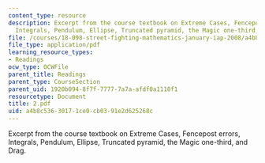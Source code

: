 ```yaml
---
content_type: resource
description: Excerpt from the course textbook on Extreme Cases, Fencepost errors,
  Integrals, Pendulum, Ellipse, Truncated pyramid, the Magic one-third, and Drag.
file: /courses/18-098-street-fighting-mathematics-january-iap-2008/a4b8c53630171ce0cb0391e2d625268c_2.pdf
file_type: application/pdf
learning_resource_types:
- Readings
ocw_type: OCWFile
parent_title: Readings
parent_type: CourseSection
parent_uid: 1920b094-8f7f-7777-7a7a-afdf0a1110f1
resourcetype: Document
title: 2.pdf
uid: a4b8c536-3017-1ce0-cb03-91e2d625268c
---
```

Excerpt from the course textbook on Extreme Cases, Fencepost errors, Integrals, Pendulum, Ellipse, Truncated pyramid, the Magic one-third, and Drag.

